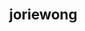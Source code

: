 ---
title: joriewong
github: https://github.com/joriewong
mode: light
transition: 1s
score: 72.5
archetype:
- Cool Banner
- Little Bit of Everything
---
